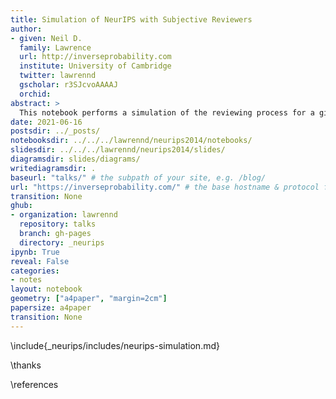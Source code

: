 ```yaml
---
title: Simulation of NeurIPS with Subjective Reviewers
author:
- given: Neil D.
  family: Lawrence
  url: http://inverseprobability.com
  institute: University of Cambridge
  twitter: lawrennd
  gscholar: r3SJcvoAAAAJ
  orchid: 
abstract: >
  This notebook performs a simulation of the reviewing process for a given subjectivity of reviewer. This allows us to examine the accept precision as a function of different accept rates.
date: 2021-06-16
postsdir: ../_posts/
notebooksdir: ../../../lawrennd/neurips2014/notebooks/
slidesdir: ../../../lawrennd/neurips2014/slides/
diagramsdir: slides/diagrams/
writediagramsdir: .
baseurl: "talks/" # the subpath of your site, e.g. /blog/
url: "https://inverseprobability.com/" # the base hostname & protocol for your site
transition: None
ghub:
- organization: lawrennd
  repository: talks
  branch: gh-pages
  directory: _neurips
ipynb: True
reveal: False
categories:
- notes
layout: notebook
geometry: ["a4paper", "margin=2cm"]
papersize: a4paper
transition: None
---
```



\include{_neurips/includes/neurips-simulation.md}


\thanks

\references



